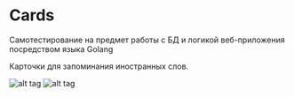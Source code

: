 # Cards

Самотестирование на предмет работы с БД
и логикой веб-приложения посредством языка Golang

Карточки для запоминания иностранных слов.

![alt tag](https://cdn.discordapp.com/attachments/656618452135444503/964051253946642452/unknown.png "Главная страница")​
![alt tag](https://cdn.discordapp.com/attachments/656618452135444503/964051537036988436/unknown.png "Страница со списком")​
